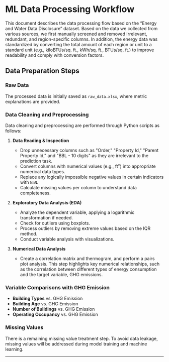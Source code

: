 # ML Data Processing Workflow

This document describes the data processing flow based on the “Energy and Water Data Disclosure” dataset. Based on the data we collected from various sources, we first manually screened and removed irrelevant, redundant, and region-specific columns. In addition, the energy data was standardized by converting the total amount of each region or unit to a standard unit (e.g., kiloBTUs/sq. ft., kWh/sq. ft., BTUs/sq. ft.) to improve readability and comply with conversion factors.

## Data Preparation Steps

### Raw Data
The processed data is initially saved as `raw_data.xlsx`, where metric explanations are provided.

### Data Cleaning and Preprocessing
Data cleaning and preprocessing are performed through Python scripts as follows:

1. **Data Reading & Inspection**
   - Drop unnecessary columns such as "Order," "Property Id," "Parent Property Id," and "BBL - 10 digits" as they are irrelevant to the prediction task.
   - Convert columns with numerical values (e.g., ft²) into appropriate numerical data types.
   - Replace any logically impossible negative values in certain indicators with `NaN`.
   - Calculate missing values per column to understand data completeness.

2. **Exploratory Data Analysis (EDA)**
   - Analyze the dependent variable, applying a logarithmic transformation if needed.
   - Check for outliers using boxplots.
   - Process outliers by removing extreme values based on the IQR method.
   - Conduct variable analysis with visualizations.

3. **Numerical Data Analysis**
   - Create a correlation matrix and thermogram, and perform a pairs plot analysis. This step highlights key numerical relationships, such as the correlation between different types of energy consumption and the target variable, GHG emissions.

### Variable Comparisons with GHG Emission
- **Building Types** vs. GHG Emission
- **Building Age** vs. GHG Emission
- **Number of Buildings** vs. GHG Emission
- **Operating Occupancy** vs. GHG Emission

### Missing Values
There is a remaining missing value treatment step. To avoid data leakage, missing values will be addressed during model training and machine learning.

---
